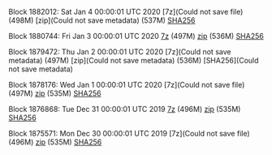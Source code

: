 Block 1882012: Sat Jan  4 00:00:01 UTC 2020 [7z](Could not save file) (498M) [zip](Could not save metadata) (537M) [SHA256]()

Block 1880744: Fri Jan  3 00:00:01 UTC 2020 [7z](https://transfer.sh/aSK4n/bootstrap.dat.20200103.7z) (497M) [zip](https://transfer.sh/nKUeD/bootstrap.dat.20200103.zip) (536M) [SHA256](https://transfer.sh/IkUwN/sha256.txt)

Block 1879472: Thu Jan  2 00:00:01 UTC 2020 [7z](Could not save metadata) (497M) [zip](Could not save metadata) (536M) [SHA256](Could not save metadata)

Block 1878176: Wed Jan  1 00:00:01 UTC 2020 [7z](Could not save file) (497M) [zip]() (535M) [SHA256]()

Block 1876868: Tue Dec 31 00:00:01 UTC 2019 [7z](https://transfer.sh/Oy9Lt/bootstrap.dat.20191231.7z) (496M) [zip](https://transfer.sh/s3TbB/bootstrap.dat.20191231.zip) (535M) [SHA256](https://transfer.sh/UaqpV/sha256.txt)

Block 1875571: Mon Dec 30 00:00:01 UTC 2019 [7z](Could not save file) (496M) [zip]() (535M) [SHA256]()
